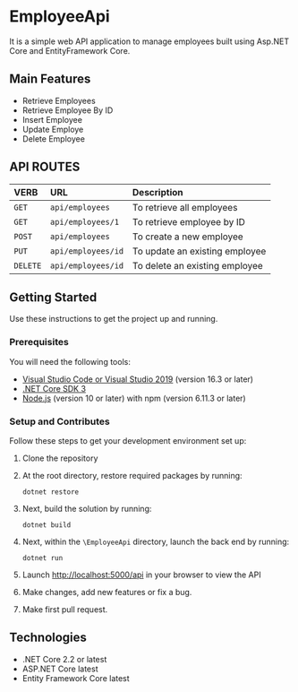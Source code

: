 # EmployeeApi

It is a simple web API application to manage employees built using Asp.NET Core and EntityFramework Core.

## Main Features

- Retrieve Employees
- Retrieve Employee By ID
- Insert Employee
- Update Employe
- Delete Employee

## API ROUTES

| VERB     | URL                | Description                    |
| :------- | :----------------- | :----------------------------- |
| `GET`    | `api/employees`    | To retrieve all employees      |
| `GET`    | `api/employees/1`  | To retrieve employee by ID     |
| `POST`   | `api/employees`    | To create a new employee       |
| `PUT`    | `api/employees/id` | To update an existing employee |
| `DELETE` | `api/employees/id` | To delete an existing employee |

## Getting Started
Use these instructions to get the project up and running.

### Prerequisites
You will need the following tools:

* [Visual Studio Code or Visual Studio 2019](https://visualstudio.microsoft.com/vs/) (version 16.3 or later)
* [.NET Core SDK 3](https://dotnet.microsoft.com/download/dotnet-core/3.0)
 * [Node.js](https://nodejs.org/en/) (version 10 or later) with npm (version 6.11.3 or later)

### Setup and Contributes
Follow these steps to get your development environment set up:

  1. Clone the repository
  
  2. At the root directory, restore required packages by running:
      ```
     dotnet restore
     ```
     
  3. Next, build the solution by running:
     ```
     dotnet build
     ```
     
  4. Next, within the `\EmployeeApi` directory, launch the back end by running:
  	 ```
     dotnet run
     ```		
	 
  5. Launch [http://localhost:5000/api](http://localhost:5000/api) in your browser to view the API
  
  6. Make changes, add new features or fix a bug.
  
  7. Make first pull request.
  
  
## Technologies
* .NET Core 2.2 or latest
* ASP.NET Core latest
* Entity Framework Core latest
